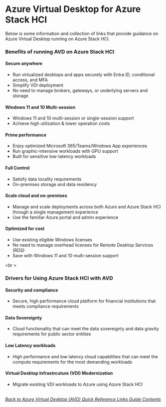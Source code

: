 # Azure Virtual Desktop for Azure Stack HCI
Below is some information and collection of links that provide guidance on Azure Virtual Desktop running on Azure Stack HCI.

### Benefits of running AVD on Azure Stack HCI

#### Secure anywhere
* Run virtualized desktops and apps securely with Entra ID, conditional access, and MFA
* Simplify VDI deployment
* No need to manage brokers, gateways, or underlying servers and storage

#### Windows 11 and 10 Multi-session
* Windows 11 and 10 multi-session or single-session support
* Achieve high utilization & lower operation costs

#### Prime performance
* Enjoy optimized Microsoft 365/Teams/Windows App experiences
* Run graphic-intensive workloads with GPU support
* Built for sensitive low-latency workloads

#### Full Control
* Satisfy data locality requirements
* On-premises storage and data residency

#### Scale cloud and on-premises
* Manage and scale deployments across both Azure and Azure Stack HCI through a single management experience
* Use the familiar Azure portal and admin experience

#### Optimized for cost
* Use existing eligible Windows licenses
* No need to manage overhead licenses for Remote Desktop Services (RDS)
* Save with Windows 11 and 10 multi-session support

<br \>
### Drivers for Using Azure Stack HCI with AVD

#### Security and compliance
* Secure, high performance cloud platform for financial institutions that meets compliance requirements

#### Data Sovereignty
* Cloud functionality that can meet the data sovereignty and data gravity requirements for public sector entities

#### Low Latency workloads
* High performance and low latency cloud capabilities that can meet the compute requirements for the most demanding workloads

#### Virtual Desktop Infrastrcuture (VDI) Modernization
* Migrate existing VDI workloads to Azure using Azure Stack HCI

\
[*Back to Azure Virtual Desktop (AVD) Quick Reference Links Guide Contents*](https://github.com/chrismihm-ms/AVDQuickLinks/blob/main/README.md#azure-virtual-desktop-avd-quick-reference-links)